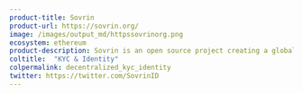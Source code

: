 ```yaml
---
product-title: Sovrin
product-url: https://sovrin.org/
image: /images/output_md/httpssovrinorg.png
ecosystem: ethereum
product-description: Sovrin is an open source project creating a global public utility for self-sovereign identity.
coltitle:  "KYC & Identity"
colpermalink: decentralized_kyc_identity
twitter: https://twitter.com/SovrinID
---
```

